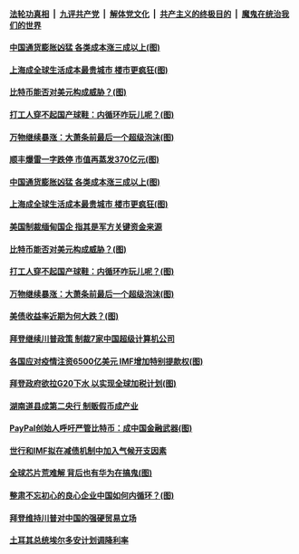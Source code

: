 ####  [法轮功真相](../../../../basic/blob/master/README.md?t=04101301) &nbsp;|&nbsp; [九评共产党](../../../../9ping.md/blob/master/README.md?t=04101301) &nbsp;|&nbsp; [解体党文化](../../../../jtdwh.md/blob/master/README.md?t=04101301)  &nbsp;|&nbsp; [共产主义的终极目的](../../../../gczydzjmd.md/blob/master/README.md?t=04101301) &nbsp;|&nbsp; [魔鬼在统治我们的世界](../../../../mgztzwmdsj.md/blob/master/README.md?t=04101301) 


#### [中国通货膨胀凶猛 各类成本涨三成以上(图)](../pages/p5/968230.md?t=04101301) 

#### [上海成全球生活成本最贵城市 楼市更疯狂(图)](../pages/p5/968239.md?t=04101301) 

#### [比特币能否对美元构成威胁？(图)](../pages/p5/968222.md?t=04101301) 

#### [打工人穿不起国产球鞋：内循环咋玩儿呢？(图)](../pages/p5/968178.md?t=04101301) 

#### [万物继续暴涨：大萧条前最后一个超级泡沫(图)](../pages/p5/968176.md?t=04101301) 

#### [顺丰爆雷一字跌停 市值再蒸发370亿元(图)](../pages/p5/968281.md?t=04101301) 


#### [中国通货膨胀凶猛 各类成本涨三成以上(图)](../pages/p5/968230.md?t=04101301) 

#### [上海成全球生活成本最贵城市 楼市更疯狂(图)](../pages/p5/968239.md?t=04101301) 

#### [美国制裁缅甸国企 指其是军方关键资金来源](../pages/p5/968232.md?t=04101301) 

#### [比特币能否对美元构成威胁？(图)](../pages/p5/968222.md?t=04101301) 

#### [打工人穿不起国产球鞋：内循环咋玩儿呢？(图)](../pages/p5/968178.md?t=04101301) 

#### [万物继续暴涨：大萧条前最后一个超级泡沫(图)](../pages/p5/968176.md?t=04101301) 

#### [美债收益率近期为何大跌？(图)](../pages/p5/968171.md?t=04101301) 

#### [拜登继续川普政策 制裁7家中国超级计算机公司](../pages/p5/968160.md?t=04101301) 

#### [各国应对疫情注资6500亿美元 IMF增加特别提款权(图)](../pages/p5/968159.md?t=04101301) 

#### [拜登政府欲拉G20下水 以实现全球加税计划(图)](../pages/p5/968145.md?t=04101301) 

#### [湖南道县成第二央行 制贩假币成产业](../pages/p5/968129.md?t=04101301) 

#### [PayPal创始人呼吁严管比特币：成中国金融武器(图)](../pages/p5/968121.md?t=04101301) 

#### [世行和IMF拟在减债机制中加入气候开支因素](../pages/p5/968118.md?t=04101301) 

#### [全球芯片荒难解 背后也有华为在搞鬼(图)](../pages/p5/968047.md?t=04101301) 


#### [整肃不忘初心的良心企业中国如何内循环？(图)](../pages/p5/968066.md?t=04101301) 

#### [拜登维持川普对中国的强硬贸易立场](../pages/p5/968064.md?t=04101301) 

#### [土耳其总统埃尔多安计划调降利率](../pages/p5/968040.md?t=04101301) 

